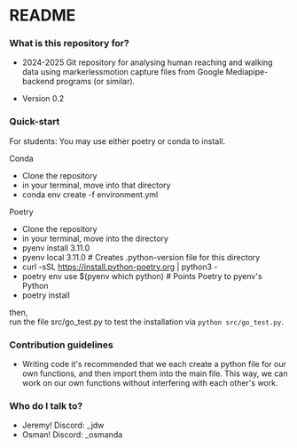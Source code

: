 # README #


### What is this repository for? ###

* 2024-2025 Git repository for analysing human reaching and walking data using markerlessmotion capture files from Google Mediapipe-backend programs (or similar). 

* Version 0.2

### Quick-start ###
For students: You may use either poetry or conda to install. 

Conda  
* Clone the repository
* in your terminal, move into that directory 
* conda env create -f environment.yml

Poetry
* Clone the repository
* in your terminal, move into the directory
* pyenv install 3.11.0
* pyenv local 3.11.0  # Creates .python-version file for this directory
* curl -sSL https://install.python-poetry.org | python3 -
* poetry env use $(pyenv which python)  # Points Poetry to pyenv's Python
* poetry install

then,  
run the file src/go_test.py to test the installation via `python src/go_test.py`. 

### Contribution guidelines ###

* Writing code
it's recommended that we each create a python file for our own functions, and then import them into the main file. This way, we can work on our own functions without interfering with each other's work.

### Who do I talk to? ###

* Jeremy! Discord: _jdw
* Osman! Discord: _osmanda
